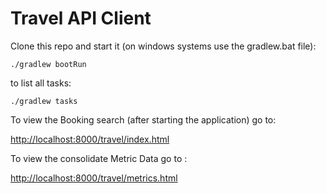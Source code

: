 Travel API Client 
=================

Clone this repo and start it (on windows systems use the gradlew.bat file):

`./gradlew bootRun`

to list all tasks:

`./gradlew tasks`

To view the Booking search (after starting the application) go to:

[http://localhost:8000/travel/index.html](http://localhost:8000/travel/index.html)

To view the consolidate Metric Data go to :

[http://localhost:8000/travel/metrics.html](http://localhost:8000/travel/metrics.html)

